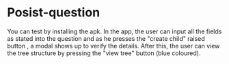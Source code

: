 # Posist-question
You can test by installing the apk.
In the app, the user can input all the fields as stated into the question and as he presses the "create child" raised button , a modal shows up to verify the details. After this, the user can view the tree structure by pressing the "view tree" button (blue coloured).
